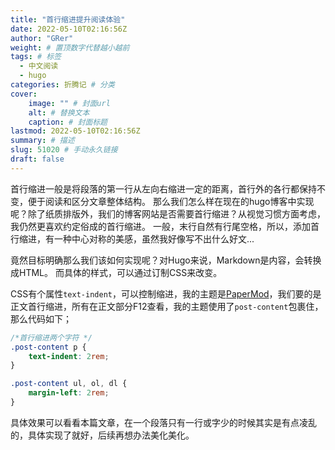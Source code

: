 ```yaml
---
title: "首行缩进提升阅读体验"
date: 2022-05-10T02:16:56Z
author: "GRer"
weight: # 置顶数字代替越小越前
tags: # 标签
  - 中文阅读
  - hugo
categories: 折腾记 # 分类
cover:
    image: "" # 封面url
    alt: # 替换文本
    caption: # 封面标题
lastmod: 2022-05-10T02:16:56Z
summary: # 描述
slug: 51020 # 手动永久链接
draft: false
---
```

首行缩进一般是将段落的第一行从左向右缩进一定的距离，首行外的各行都保持不变，便于阅读和区分文章整体结构。
那么我们怎么样在现在的hugo博客中实现呢？除了纸质排版外，我们的博客网站是否需要首行缩进？从视觉习惯方面考虑，我仍然更喜欢约定俗成的首行缩进。 一般，末行自然有行尾空格，所以，添加首行缩进，有一种中心对称的美感，虽然我好像写不出什么好文...

竟然目标明确那么我们该如何实现呢？对Hugo来说，Markdown是内容，会转换成HTML。 而具体的样式，可以通过订制CSS来改变。

CSS有个属性`text-indent`，可以控制缩进，我的主题是[PaperMod](https://git.io/hugopapermod)，我们要的是正文首行缩进，所有在正文部分F12查看，我的主题使用了`post-content`包裹住，那么代码如下；



```css
/*首行缩进两个字符 */
.post-content p {
    text-indent: 2rem;
}

.post-content ul, ol, dl {
    margin-left: 2rem;
}
```

具体效果可以看看本篇文章，在一个段落只有一行或字少的时候其实是有点凌乱的，具体实现了就好，后续再想办法美化美化。

